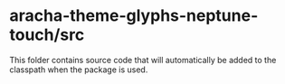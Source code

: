 # aracha-theme-glyphs-neptune-touch/src

This folder contains source code that will automatically be added to the classpath when
the package is used.
